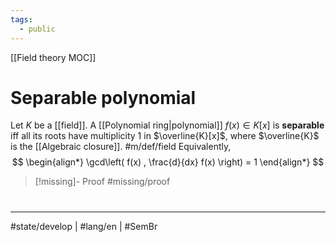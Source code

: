 ```yaml
---
tags:
  - public
---
```

[[Field theory MOC]]
# Separable polynomial

Let $K$ be a [[field]].
A [[Polynomial ring|polynomial]] $f(x) \in K[x]$ is **separable** iff all its roots have multiplicity 1 in $\overline{K}[x]$,
where $\overline{K}$ is the [[Algebraic closure]]. #m/def/field
Equivalently,
$$
\begin{align*}
\gcd\left( f(x) , \frac{d}{dx} f(x) \right) = 1
\end{align*}
$$

> [!missing]- Proof
> #missing/proof

#
---
#state/develop | #lang/en | #SemBr
